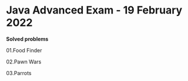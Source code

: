 # Java Advanced Exam - 19 February 2022

<b>Solved problems</b>

01.Food Finder

02.Pawn Wars

03.Parrots
